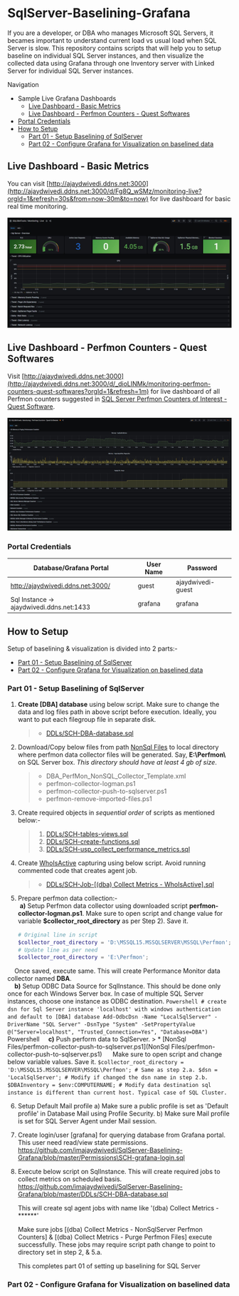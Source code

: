 # SqlServer-Baselining-Grafana
 
If you are a developer, or DBA who manages Microsoft SQL Servers, it becames important to understand current load vs usual load when SQL Server is slow. This repository contains scripts that will help you to setup baseline on individual SQL Server instances, and then visualize the collected data using Grafana through one Inventory server with Linked Server for individual SQL Server instances.

Navigation
 - Sample Live Grafana Dashboards
   - [Live Dashboard - Basic Metrics](#live-dashboard---basic-metrics)
   - [Live Dashboard - Perfmon Counters - Quest Softwares](#live-dashboard---perfmon-counters---quest-softwares)
 - [Portal Credentials](#portal-credentials)
 - [How to Setup](#how-to-setup)
   - [Part 01 - Setup Baselining of SqlServer](#part-01---setup-baselining-of-sqlserver)
   - [Part 02 - Configure Grafana for Visualization on baselined data](#part-02---configure-grafana-for-visualization-on-baselined-data)

## Live Dashboard - Basic Metrics
You can visit [http://ajaydwivedi.ddns.net:3000](http://ajaydwivedi.ddns.net:3000/d/Fg8Q_wSMz/monitoring-live?orgId=1&refresh=30s&from=now-30m&to=now) for live dashboard for basic real time monitoring.<br><br>
![](https://github.com/imajaydwivedi/Images/blob/master/SqlServer-Baselining-Grafana/SQLDBATools%20_%20Monitoring%20-%20Live.JPG) <br>

## Live Dashboard - Perfmon Counters - Quest Softwares
Visit [http://ajaydwivedi.ddns.net:3000](http://ajaydwivedi.ddns.net:3000/d/_dioLINMk/monitoring-perfmon-counters-quest-softwares?orgId=1&refresh=1m) for live dashboard of all Perfmon counters suggested in [SQL Server Perfmon Counters of Interest - Quest Software](https://drive.google.com/file/d/1LB7Joo6055T1FfPcholXByazOX55e5b8/view?usp=sharing).<br><br>
![](https://github.com/imajaydwivedi/Images/blob/master/SqlServer-Baselining-Grafana/SQLDBATools%20_%20Monitoring%20-%20Perfmon%20Counters%20-%20Quest%20Softwares.JPG) <br>

### Portal Credentials
Database/Grafana Portal | User Name | Password
------------ | --------- | ---------
http://ajaydwivedi.ddns.net:3000/ | guest | ajaydwivedi-guest
Sql Instance -> ajaydwivedi.ddns.net:1433 | grafana | grafana

## How to Setup
Setup of baselining & visualization is divided into 2 parts:-
- [Part 01 - Setup Baselining of SqlServer](#part-01-setup-baselining-of-sqlserver)
- [Part 02 - Configure Grafana for Visualization on baselined data](#part-02-configure-grafana-for-visualization-on-baselined-data)

### Part 01 - Setup Baselining of SqlServer
1. **Create \[DBA\] database** using below script. Make sure to change the data and log files path in above script before execution. Ideally, you want to put each filegroup file in separate disk.
	 > * [DDLs/SCH-DBA-database.sql](DDLs/SCH-DBA-database.sql)<br>

2. Download/Copy below files from path [NonSql Files](NonSql%20Files) to local directory where perfmon data collector files will be generated. Say, **E:\Perfmon\\** on SQL Server box. *This directory should have at least 4 gb of size*.<br>
   > * DBA_PerfMon_NonSQL_Collector_Template.xml
	 > * perfmon-collector-logman.ps1
	 > * perfmon-collector-push-to-sqlserver.ps1
	 > * perfmon-remove-imported-files.ps1

3. Create required objects in *sequential order* of scripts as mentioned below:-
	 > 1. [DDLs/SCH-tables-views.sql](DDLs/SCH-tables-views.sql)
	 > 2. [DDLs/SCH-create-functions.sql](DDLs/SCH-create-functions.sql)
	 > 3. [DDLs/SCH-usp_collect_performance_metrics.sql](DDLs/SCH-usp_collect_performance_metrics.sql)

4. Create [WhoIsActive](http://whoisactive.com/docs/) capturing using below script. Avoid running commented code that creates agent job.
	 > * [DDLs/SCH-Job-\[\(dba\) Collect Metrics - WhoIsActive\].sql](https://github.com/imajaydwivedi/SqlServer-Baselining-Grafana/blob/master/DDLs/SCH-Job-%5B(dba)%20Collect%20Metrics%20-%20WhoIsActive%5D.sql)

5. Prepare perfmon data collection:-<br>
&nbsp;**a)** Setup Perfmon data collector using downloaded script **perfmon-collector-logman.ps1**. Make sure to open script and change value for variable **$collector_root_directory**  as per Step 2). Save it.
    ```Powershell
    # Original line in script
    $collector_root_directory = 'D:\MSSQL15.MSSQLSERVER\MSSQL\Perfmon';
    # Update line as per need
    $collector_root_directory = 'E:\Perfmon';
    ```
&nbsp;&nbsp;&nbsp;&nbsp;Once saved, execute same. This will create Performance Monitor data collector named **DBA**.   
&nbsp;&nbsp;&nbsp;&nbsp;**b)** Setup ODBC Data Source for SqlInstance. This should be done only once for each Windows Server box. In case of multiple SQL Server instances, choose one instance as ODBC destination.
    ```Powershell
    # create dsn for Sql Server instance 'localhost' with windows authentication and default to [DBA] database
    Add-OdbcDsn -Name "LocalSqlServer" -DriverName "SQL Server" -DsnType "System" -SetPropertyValue @("Server=localhost", "Trusted_Connection=Yes", "Database=DBA")
    ```Powershell
&nbsp;&nbsp;&nbsp;&nbsp;**c)** Push perform data to SqlServer.
     > * [NonSql Files/perfmon-collector-push-to-sqlserver.ps1](NonSql Files/perfmon-collector-push-to-sqlserver.ps1)
&nbsp;&nbsp;&nbsp;&nbsp;&nbsp;Make sure to open script and change below variable values. Save it.
     ```
     $collector_root_directory = 'D:\MSSQL15.MSSQLSERVER\MSSQL\Perfmon'; # Same as step 2.a.
     $dsn = 'LocalSqlServer'; # Modify if changed the dsn name in step 2.b.
     $DBAInventory = $env:COMPUTERNAME; # Modify data destination sql instance is different than current host. Typical case of SQL Cluster.
     ```
	
6. Setup Default Mail profile
	a) Make sure a public profile is set as 'Default profile' in Database Mail using Profile Security.
	<screenshot>
	b) Make sure Mail profile is set for SQL Server Agent under Mail session.
	<screenshot>
	
7. Create login/user [grafana] for querying database from Grafana portal. This user need read/view state permissions.
	https://github.com/imajaydwivedi/SqlServer-Baselining-Grafana/blob/master/Permissions\SCH-grafana-login.sql
	
8. Execute below script on SqlInstance. This will create required jobs to collect metrics on scheduled basis.
	https://github.com/imajaydwivedi/SqlServer-Baselining-Grafana/blob/master/DDLs/SCH-DBA-database.sql
	
	This will create sql agent jobs with name like '(dba) Collect Metrics - ******'
	
	Make sure jobs [(dba) Collect Metrics - NonSqlServer Perfmon Counters] & [(dba) Collect Metrics - Purge Perfmon Files] execute successfully. These jobs may require script path change to point to directory set in step 2, & 5.a.
	
	This completes part 01 of setting up baselining for SQL Server

### Part 02 - Configure Grafana for Visualization on baselined data

